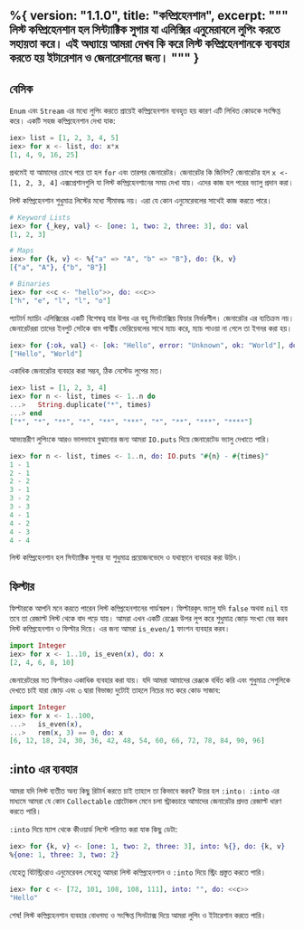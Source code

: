 %{
  version: "1.1.0",
  title: "কম্প্রিহেনশান",
  excerpt: """
  লিস্ট কম্প্রিহেনশান হল সিন্ট্যাক্টিক সুগার যা এলিক্সির এনুমেরাবলে লুপিং করতে সহায়তা করে। এই অধ্যায়ে আমরা দেখব কি করে লিস্ট কম্প্রিহেনশানকে ব্যবহার করতে হয় ইটারেশান ও জেনারেশানের জন্য।
  """
}
---

## বেসিক

`Enum` এবং `Stream` এর মধ্যে লুপিং করতে প্রায়েই কম্প্রিহেনশান ব্যবহৃত হয় কারণ এটি লিখিত কোডকে সংক্ষিপ্ত করে। একটি সহজ কম্প্রিহেনশান দেখা যাক:

```elixir
iex> list = [1, 2, 3, 4, 5]
iex> for x <- list, do: x*x
[1, 4, 9, 16, 25]
```

প্রথমেই যা আমাদের চোখে পরে তা হল `for` এবং তারপর জেনারেটর। 
জেনারেটর কি জিনিস?
জেনারেটর হল `x <- [1, 2, 3, 4]` এক্সপ্রেশানগুলি যা লিস্ট কম্প্রিহেনশানের সময় দেখা যায়। এদের কাজ হল পরের ভ্যালু প্রদান করা।

লিস্ট কম্প্রিহেনশান শুধুমাত্র লিস্টের মধ্যে সীমাবদ্ধ নয়। এরা যে কোন এনুমেরেবলের সাথেই কাজ করতে পারে।

```elixir
# Keyword Lists
iex> for {_key, val} <- [one: 1, two: 2, three: 3], do: val
[1, 2, 3]

# Maps
iex> for {k, v} <- %{"a" => "A", "b" => "B"}, do: {k, v}
[{"a", "A"}, {"b", "B"}]

# Binaries
iex> for <<c <- "hello">>, do: <<c>>
["h", "e", "l", "l", "o"]
```

প্যাটার্ন ম্যাচিং এলিক্সিরের একটি বিশেষত্ব যার উপর এর বহু সিনট্যাক্সিয় ফিচার নির্ভরশীল। জেনারেটর এর ব্যতিক্রম নয়। জেনারেটররা তাদের ইনপুট সেটকে বাম পার্শ্বীয় ভেরিয়েবলের সাথে ম্যাচ করে, ম্যাচ পাওয়া না গেলে তা ইগনর করা হয়।

```elixir
iex> for {:ok, val} <- [ok: "Hello", error: "Unknown", ok: "World"], do: val
["Hello", "World"]
```

একাধিক জেনারেটর ব্যবহার করা সম্ভব, ঠিক নেস্টেড লুপের মত।

```elixir
iex> list = [1, 2, 3, 4]
iex> for n <- list, times <- 1..n do
...>   String.duplicate("*", times)
...> end
["*", "*", "**", "*", "**", "***", "*", "**", "***", "****"]
```

আভ্যন্তরীণ লুপিংকে আরও ভালভাবে বুঝানোর জন্য আমরা `IO.puts` দিয়ে জেনারেটেড ভ্যালু দেখাতে পারি। 

```elixir
iex> for n <- list, times <- 1..n, do: IO.puts "#{n} - #{times}"
1 - 1
2 - 1
2 - 2
3 - 1
3 - 2
3 - 3
4 - 1
4 - 2
4 - 3
4 - 4
```

লিস্ট কম্প্রিহেনশান হল সিন্ট্যাক্টিক সুগার যা শুধুমাত্র প্রয়োজনভেদে ও যথাস্থানে ব্যবহার করা উচিৎ।

## ফিল্টার

ফিল্টারকে আপনি মনে করতে পারেন লিস্ট কম্প্রিহেনশানের গার্ডস্বরপ। ফিল্টারকৃৎ ভ্যালু যদি `false` অথবা `nil` হয় তবে তা রেজাল্ট লিস্ট থেকে বাদ পড়ে যায়। আমরা এখন একটি রেঞ্জের উপর লুপ করে শুধুমাত্র জোড় সংখ্যা বের করব লিস্ট কম্প্রিহেনশান ও ফিল্টার দিয়ে। এর জন্য আমরা `is_even/1` ফাংশন ব্যবহার করব।

```elixir
import Integer
iex> for x <- 1..10, is_even(x), do: x
[2, 4, 6, 8, 10]
```

জেনারেটরের মত ফিল্টারও একাধিক ব্যবহার করা যায়। যদি আমরা আমাদের রেঞ্জকে বর্ধিত করি এবং শুধুমাত্র সেগুলিকে দেখতে চাই যারা জোড় এবং ৩ দ্বারা বিভাজ্য দুটোই তাহলে নিচের মত করে কোড সাজাব:

```elixir
import Integer
iex> for x <- 1..100,
...>   is_even(x),
...>   rem(x, 3) == 0, do: x
[6, 12, 18, 24, 30, 36, 42, 48, 54, 60, 66, 72, 78, 84, 90, 96]
```

## :into এর ব্যবহার

আমরা যদি লিস্ট ব্যতীত অন্য কিছু রিটার্ন করতে চাই তাহলে তা কিভাবে করব? উত্তর হল `:into`। `:into` এর মাধ্যমে আমরা যে কোন `Collectable` প্রোটোকল মেনে চলা স্ট্রাকচারে আমাদের জেনারেটর প্রদত্ত রেজাল্ট ধারণ করতে পারি।

`:into` দিয়ে ম্যাপ থেকে কীওয়ার্ড লিস্টে পরিণত করা যাক কিছু ডেটা:

```elixir
iex> for {k, v} <- [one: 1, two: 2, three: 3], into: %{}, do: {k, v}
%{one: 1, three: 3, two: 2}
```

যেহেতু বিটস্ট্রিংরাও এনুমেরেবল সেহেতু আমরা লিস্ট কম্প্রিহেনশান ও `:into` দিয়ে স্ট্রিং প্রস্তুত করতে পারি।

```elixir
iex> for c <- [72, 101, 108, 108, 111], into: "", do: <<c>>
"Hello"
```

শেষ! লিস্ট কম্প্রিহেনশান ব্যবহার বোধগম্য ও সংক্ষিপ্ত সিনট্যাক্স দিয়ে আমরা লুপিং ও ইটারেশান করতে পারি।
